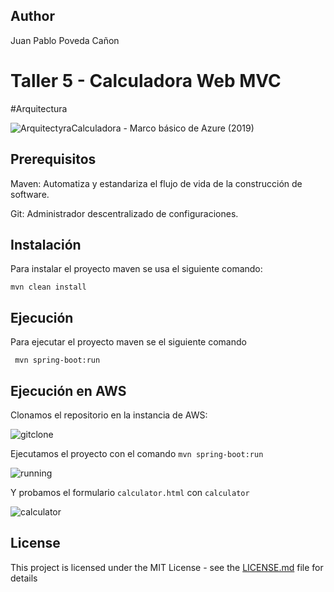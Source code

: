 ## Author

Juan Pablo Poveda Cañon

# Taller 5 - Calculadora Web MVC

#Arquitectura

![ArquitectyraCalculadora - Marco básico de Azure (2019)](https://github.com/juancanon1725/CalculatorWeb/assets/98672541/388e8b34-ac12-4716-af3f-e5e62e71f8b8)


## Prerequisitos

Maven: Automatiza y estandariza el flujo de vida de la construcción de software.

Git: Administrador descentralizado de configuraciones.

## Instalación

Para instalar el proyecto maven se usa el siguiente comando:

```
mvn clean install
```

## Ejecución

Para ejecutar el proyecto maven se el siguiente comando

```
 mvn spring-boot:run
```
## Ejecución en AWS

Clonamos el repositorio en la instancia de AWS:

![gitclone](https://github.com/juancanon1725/CalculatorWeb/assets/98672541/1171b49c-827a-49b4-83c4-6f978b9749a0)

Ejecutamos el proyecto con el comando `mvn spring-boot:run`

![running](https://github.com/juancanon1725/CalculatorWeb/assets/98672541/52db56e3-2ad9-4b57-915e-098b67380236)

Y probamos el formulario `calculator.html` con `calculator`

![calculator](https://github.com/juancanon1725/CalculatorWeb/assets/98672541/b4ba2756-f2d6-4117-8b09-e22790fc2513)

## License

This project is licensed under the MIT License - see the [LICENSE.md](LICENSE.md) file for details
